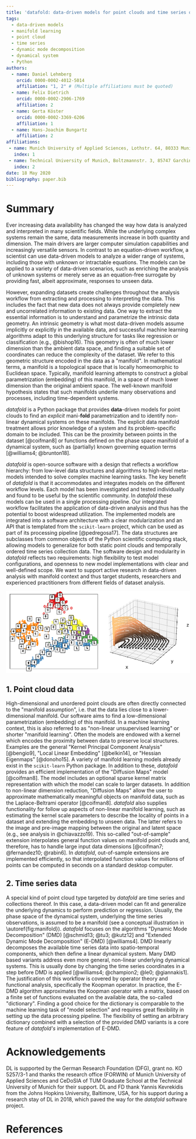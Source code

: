 ```yaml
---
title: 'datafold: data-driven models for point clouds and time series on manifolds'
tags:
  - data-driven models
  - manifold learning
  - point cloud
  - time series
  - dynamic mode decomposition
  - dynamical system
  - Python 
authors:
  - name: Daniel Lehmberg
    orcid: 0000-0002-4012-5014
    affiliation: "1, 2" # (Multiple affiliations must be quoted)
  - name: Felix Dietrich
    orcid: 0000-0002-2906-1769
    affiliation: 2
  - name: Gerta Köster 
    orcid: 0000-0002-3369-6206
    affiliation: 1
  - name: Hans-Joachim Bungartz
    affiliation: 2
affiliations:
 - name: Munich University of Applied Sciences, Lothstr. 64, 80333 Munich, Germany
   index: 1
 - name: Technical University of Munich, Boltzmannstr. 3, 85747 Garching, Germany
   index: 2
date: 18 May 2020
bibliography: paper.bib
---
```


# Summary
Ever increasing data availability has changed the way how data is analyzed and interpreted in many scientific fields. While the underlying complex systems remain the same, data measurements increase in both quantity and dimension. The main drivers are larger computer simulation capabilities and increasingly versatile sensors. In contrast to an equation-driven workflow, a scientist can use data-driven models to analyze a wider range of systems, including those with unknown or intractable equations. The models can be applied to a variety of data-driven scenarios, such as enriching the analysis of unknown systems or merely serve as an equation-free surrogate by providing fast, albeit approximate, responses to unseen data. 

However, expanding datasets create challenges throughout the analysis workflow from extracting and processing to interpreting the data. This includes the fact that new data does not always provide completely new and uncorrelated information to existing data. One way to extract the essential information is to understand and parametrize the intrinsic data geometry. An intrinsic geometry is what most data-driven models assume implicitly or explicitly in the available data, and successful machine learning algorithms adapt to this underlying structure for tasks like regression or classification (e.g., @bishop16). This geometry is often of much lower dimension than the ambient data space, and finding a suitable set of coordinates can reduce the complexity of the dataset. We refer to this geometric structure encoded in the data as a "manifold". In mathematical terms, a manifold is a topological space that is locally homeomorphic to Euclidean space. Typically, manifold learning attempts to construct a global parametrization (embedding) of this manifold, in a space of much lower dimension than the original ambient space. The well-known manifold hypothesis states that such manifolds underlie many observations and processes, including time-dependent systems.


*datafold* is a Python package that provides **data**-driven models for point clouds to find an *explicit* mani-**fold** parametrization and to identify non-linear dynamical systems on these manifolds. The explicit data manifold treatment allows prior knowledge of a system and its problem-specific domain to be included. This can be the proximity between points in the dataset [@coifman8] or functions defined on the phase space manifold of a dynamical system, such as (partially) known governing equation terms [@williams4; @brunton18].

*datafold* is open-source software with a design that reflects a workflow hierarchy: from low-level data structures and algorithms to high-level meta-models intended to solve complex machine learning tasks. The key benefit of *datafold* is that it accommodates and integrates models on the different workflow levels. Each model has been investigated and tested individually and found to be useful by the scientific community. In *datafold* these models can be used in a single processing pipeline. Our integrated workflow facilitates the application of data-driven analysis and thus has the potential to boost widespread utilization. The implemented models are integrated into a software architecture with a clear modularization and an API that is templated from the `scikit-learn` project, which can be used as part of its processing pipeline [@pedregosa17]. The data structures are subclasses from common objects of the Python scientific computing stack, allowing models to generalize for both static point clouds and temporally ordered time series collection data. The software design and modularity in *datafold* reflects two requirements: high flexibility to test model configurations, and openness to new model implementations with clear and well-defined scope. We want to support active research in data-driven analysis with manifold context and thus target students, researchers and experienced practitioners from different fields of dataset analysis.

![(Left) Point cloud of embedded handwritten digits between 0 and 5 with the "Diffusion Map" model. Each point originally has 64 dimensions where each dimension represents a pixel of an 8 x 8 image. (Right) Conceptual illustration of a three-dimensional time series forming a phase space with geometrical structure. The time series start on the `(x,y)` plane and end on the `z`-axis. \label{fig:manifold}](manifold_figure.png)

## 1. Point cloud data

High-dimensional and unordered point clouds are often directly connected to the "manifold assumption", i.e. that the data lies close to a lower-dimensional manifold. Our software aims to find a low-dimensional parametrization (embedding) of this manifold. In a machine learning context, this is also referred to as "non-linear unsupervised learning" or shorter "manifold learning". Often the models are endowed with a kernel which encodes the proximity between data to preserve local structures. Examples are the general "Kernel Principal Component Analysis" [@bengio9], "Local Linear Embedding" [@belkin14], or "Hessian Eigenmaps" [@donoho15]. A variety of manifold learning models already exist in the `scikit-learn` Python package. In addition to these, *datafold* provides an efficient implementation of the "Diffusion Maps" model [@coifman8]. The model includes an optional sparse kernel matrix representation with which the model can scale to larger datasets. In addition to non-linear dimension reduction, "Diffusion Maps" allow the user to approximate mathematically meaningful objects on manifold data, such as the Laplace-Beltrami operator [@coifman8]. *datafold* also supplies functionality for follow up aspects of non-linear manifold learning, such as estimating the kernel scale parameters to describe the locality of points in a dataset and extending the embedding to unseen data. The latter refers to the image and pre-image mapping between the original and latent space (e.g., see analysis in @chiavazzo19). This so-called "out-of-sample" extension interpolates general function values on manifold point clouds and, therefore, has to handle large input data dimensions [@coifman7; @fernandez10; @rabin6]. In *datafold*, out-of-sample extensions are implemented efficiently, so that interpolated function values for millions of points can be computed in seconds on a standard desktop computer.

## 2. Time series data
A special kind of point cloud type targeted by *datafold* are time series and collections thereof. In this case, a data-driven model can fit and generalize the underlying dynamics to perform prediction or regression. Usually, the phase space of the dynamical system, underlying the time series observations, is assumed to be a manifold (see a conceptual illustration in \autoref{fig:manifold}). *datafold* focuses on the algorithms "Dynamic Mode Decomposition" (DMD) [@schmid13; @tu3; @kutz12] and "Extended Dynamic Mode Decomposition" (E-DMD) [@williams4]. DMD linearly decomposes the available time series data into spatio-temporal components, which then define a linear dynamical system. Many DMD based variants address even more general, non-linear underlying dynamical systems. This is usually done by changing the time series coordinates in a step before DMD is applied [@williams4; @champion2; @le0; @giannakis1]. The justification of this workflow is covered by operator theory and functional analysis, specifically the Koopman operator. In practice, the E-DMD algorithm approximates the Koopman operator with a matrix, based on a finite set of functions evaluated on the available data, the so-called "dictionary". Finding a good choice for the dictionary is comparable to the machine learning task of "model selection" and requires great flexibility in setting up the data processing pipeline. The flexibility of setting an arbitrary dictionary combined with a selection of the provided DMD variants is a core feature of *datafold's* implementation of E-DMD. 

# Acknowledgements

DL is supported by the German Research Foundation (DFG), grant no. KO 5257/3-1 and thanks the research office (FORWIN) of Munich University of Applied Sciences and CeDoSIA of TUM Graduate School at the Technical University of Munich for their support. DL and FD thank Yannis Kevrekidis from the Johns Hopkins University, Baltimore, USA, for his support during a research stay of DL in 2018, which paved the way for the *datafold* software project.

# References
